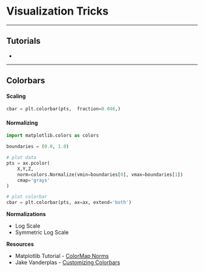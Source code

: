 # Visualization Tricks


---

## Tutorials

*

---

## Colorbars

#### Scaling


```python
cbar = plt.colorbar(pts,  fraction=0.046,)

```

#### Normalizing

```python
import matplotlib.colors as colors

boundaries = (0.0, 1.0)

# plot data
pts = ax.pcolor(
    X,Y,Z,
    norm=colors.Normalize(vmin=boundaries[0], vmax=boundaries[1])
    cmap='grays'
)

# plot colorbar
cbar = plt.colorbar(pts, ax=ax, extend='both')
```

**Normalizations**

* Log Scale
* Symmetric Log Scale


**Resources**

* Matplotlib Tutorial - [ColorMap Norms](https://matplotlib.org/tutorials/colors/colormapnorms.html)
* Jake Vanderplas - [Customizing Colorbars](https://jakevdp.github.io/PythonDataScienceHandbook/04.07-customizing-colorbars.html)